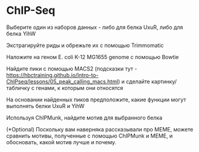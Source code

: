 # ChIP-Seq

Выберите один из наборов данных - либо для белка UxuR, либо для белка YihW

Экстрагируйте риды и обрежьте их с помощью Trimmomatic

Наложите на геном E. coli K-12 MG1655 genome с помощью Bowtie 

Найдите пики с помощью MACS2 (подсказки тут - https://hbctraining.github.io/Intro-to-ChIPseq/lessons/05_peak_calling_macs.html) и сделайте картинку/табличку с генами, к которым они относятся

На основании найденных пиков предположите, какие функции могут выполнять белки UxuR и YihW

Используя ChIPMunk, найдите мотив для выбранного белка

(*Optional) Поскольку вам наверняка рассказывали про МЕМЕ, можете сравнить мотивы, полученные с помощью ChIPMunk и МЕМЕ, и обосновать, какой мотив лучше и почему. 
